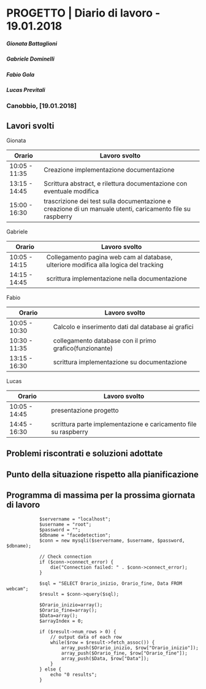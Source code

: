 # PROGETTO | Diario di lavoro - 19.01.2018
##### Gionata Battaglioni
##### Gabriele Dominelli
##### Fabio Gola
##### Lucas Previtali
### Canobbio, [19.01.2018]

## Lavori svolti
Gionata


|Orario        |Lavoro svolto                 |
|--------------|------------------------------|
|10:05 - 11:35 |Creazione implementazione documentazione|                 
|13:15 - 14:45 |Scrittura abstract, e rilettura documentazione con eventuale modifica|
|15:00 - 16:30 |trascrizione dei test sulla documentazione e creazione di un manuale utenti, caricamento file su raspberry|

Gabriele

|Orario        |Lavoro svolto                 |
|--------------|------------------------------|
|10:05 - 14:15 |Collegamento pagina web cam al database, ulteriore modifica alla logica del tracking|                 
|14:15 - 14:45 |scrittura implementazione nella documentazione|

Fabio

|Orario        |Lavoro svolto                 |
|--------------|------------------------------|
|10:05 - 10:30 |Calcolo e inserimento dati dal database ai grafici|
|10:30 - 11:35 |collegamento database con il primo grafico(funzionante)|                         
|13:15 - 16:30 |scrittura implementazione su documentazione|


Lucas


|Orario        |Lavoro svolto                 |
|--------------|------------------------------|
|10:05 - 14:45 |presentazione progetto|                        
|14:45 - 16:30 |scrittura parte implementazione e caricamento file su raspberry|


##  Problemi riscontrati e soluzioni adottate


##  Punto della situazione rispetto alla pianificazione


## Programma di massima per la prossima giornata di lavoro

~~~
			$servername = "localhost";
			$username = "root";
			$password = "";
			$dbname = "facedetection";
			$conn = new mysqli($servername, $username, $password, $dbname);
			
			// Check connection
			if ($conn->connect_error) {
				die("Connection failed: " . $conn->connect_error);
			}
			
			$sql = "SELECT Orario_inizio, Orario_fine, Data FROM webcam";
			$result = $conn->query($sql);
			
			$Orario_inizio=array();
			$Orario_fine=array();
			$Data=array();
			$arrayIndex = 0;
			
			if ($result->num_rows > 0) {
				// output data of each row
				while($row = $result->fetch_assoc()) {
					array_push($Orario_inizio, $row["Orario_inizio"]);
					array_push($Orario_fine, $row["Orario_fine"]);
					array_push($Data, $row["Data"]);
				}
			} else {
				echo "0 results";
			}
~~~


